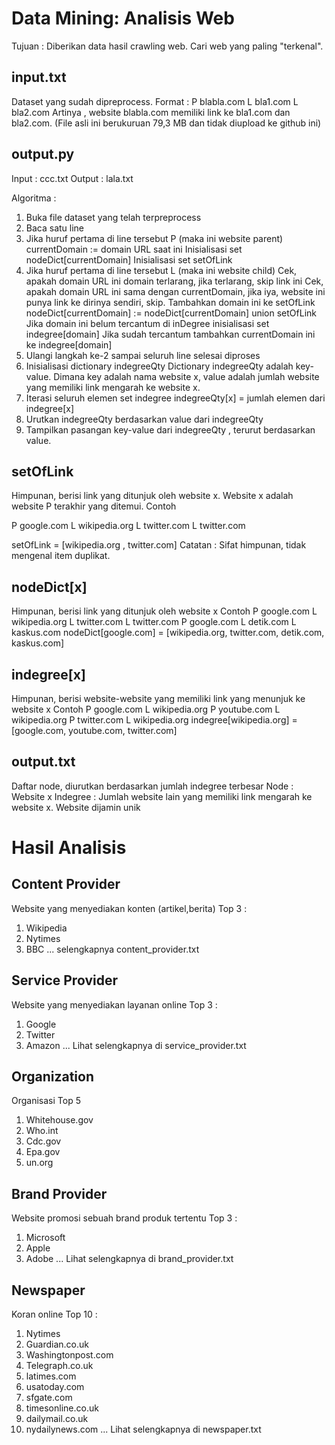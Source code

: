 # Data Mining: Analisis Web
Tujuan : Diberikan data hasil crawling web. Cari web yang paling "terkenal".


## input.txt
Dataset yang sudah dipreprocess.
Format :
P blabla.com
L bla1.com
L bla2.com
Artinya , website blabla.com memiliki link ke bla1.com dan bla2.com.
(File asli ini berukuruan 79,3 MB dan tidak diupload ke github ini)



## output.py
Input 	: ccc.txt
Output 	: lala.txt

Algoritma :
1. Buka file dataset yang telah terpreprocess
2. Baca satu line
3. Jika huruf pertama di line tersebut P (maka ini website parent)
	currentDomain := domain URL saat ini
	Inisialisasi set nodeDict[currentDomain]
	Inisialisasi set setOfLink
4. Jika huruf pertama di line tersebut L (maka ini website child)
	Cek, apakah domain URL ini domain terlarang, jika terlarang, skip link ini
	Cek, apakah domain URL ini sama dengan currentDomain, jika iya, website ini punya link ke dirinya sendiri, skip.
	Tambahkan domain ini ke setOfLink
	nodeDict[currentDomain] := nodeDict[currentDomain] union setOfLink
	Jika domain ini belum tercantum di inDegree
		inisialisasi set indegree[domain] 
	Jika sudah tercantum
		tambahkan currentDomain ini ke indegree[domain]
5. Ulangi langkah ke-2 sampai seluruh line selesai diproses
6. Inisialisasi dictionary indegreeQty
   Dictionary indegreeQty adalah key-value. Dimana key adalah nama website x, 
   value adalah jumlah website yang memiliki link mengarah ke website x.	
7. Iterasi seluruh elemen set indegree
	indegreeQty[x] = jumlah elemen dari indegree[x]
8. Urutkan indegreeQty berdasarkan value dari indegreeQty
9. Tampilkan pasangan key-value dari indegreeQty , terurut berdasarkan value.

## setOfLink
Himpunan, berisi link yang ditunjuk oleh website x.
Website x adalah website P terakhir yang ditemui.
Contoh

P google.com
L wikipedia.org
L twitter.com
L twitter.com

setOfLink = [wikipedia.org , twitter.com]
Catatan : Sifat himpunan, tidak mengenal item duplikat.

## nodeDict[x]
Himpunan, berisi link yang ditunjuk oleh website x
Contoh
P google.com
L wikipedia.org
L twitter.com
L twitter.com
P google.com
L detik.com
L kaskus.com
nodeDict[google.com] = [wikipedia.org, twitter.com, detik.com, kaskus.com]

## indegree[x]
Himpunan, berisi website-website yang memiliki link yang menunjuk ke website x
Contoh 
P google.com
L wikipedia.org
P youtube.com
L wikipedia.org
P twitter.com
L wikipedia.org
indegree[wikipedia.org] = [google.com, youtube.com, twitter.com]

## output.txt
Daftar node, diurutkan berdasarkan jumlah indegree terbesar
Node 		: Website x
Indegree	: Jumlah website lain yang memiliki link mengarah ke website x. Website dijamin unik


# Hasil Analisis

## Content Provider
Website yang menyediakan konten (artikel,berita)
Top 3 :
1. Wikipedia
2. Nytimes
3. BBC
... selengkapnya content_provider.txt


## Service Provider
Website yang menyediakan layanan online 
Top 3 :
1. Google
2. Twitter
3. Amazon
... Lihat selengkapnya di service_provider.txt

## Organization
Organisasi
Top 5
1. Whitehouse.gov
2. Who.int
3. Cdc.gov
4. Epa.gov
5. un.org

## Brand Provider
Website promosi sebuah brand produk tertentu
Top 3 :
1. Microsoft
2. Apple
3. Adobe
... Lihat selengkapnya di brand_provider.txt

## Newspaper
Koran online
Top 10 :
1. Nytimes
2. Guardian.co.uk
3. Washingtonpost.com
4. Telegraph.co.uk
5. latimes.com
6. usatoday.com
7. sfgate.com
8. timesonline.co.uk
9. dailymail.co.uk
10. nydailynews.com
... Lihat selengkapnya di newspaper.txt
